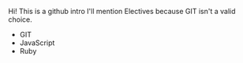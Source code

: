 Hi!
This is a github intro
I'll mention Electives because GIT isn't a valid choice.
* GIT
* JavaScript
* Ruby
